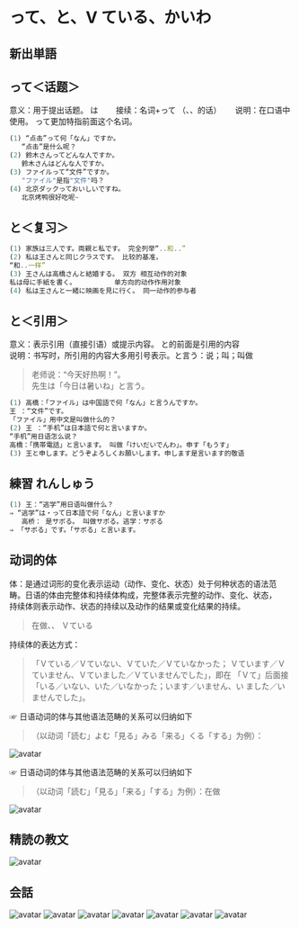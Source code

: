 # って、と、V ている、かいわ

## 新出単語

<vue-audio file="../audio/8-2-たんご.mp3" loop />

## って＜话题＞

意义：用于提出话题。 は　　
接续：名词+って （、、的话）　　
说明：在口语中使用。 って更加特指前面这个名词。

```ts
(1) “点击”って何「なん」ですか。
   “点击”是什么呢？
(2) 鈴木さんってどんな人ですか。
   鈴木さんはどんな人ですか。
(3) ファイルって“文件”ですか。
   "ファイル"是指"文件"吗？
(4) 北京ダックっておいしいですね。
   北京烤鸭很好吃呢~
```

## と＜复习＞

```ts
(1) 家族は三人です。両親と私です。 完全列举“..和..”
(2) 私は王さんと同じクラスです。 比较的基准，
“和..一样”
(3) 王さんは高橋さんと結婚する。 双方 相互动作的对象
私は母に手紙を書く。　 　　　 　单方向的动作作用对象　
(4) 私は王さんと一緒に映画を見に行く。 同一动作的参与者
```

## と＜引用＞

意义：表示引用（直接引语）或提示内容。 と的前面是引用的内容  
说明：书写时，所引用的内容大多用引号表示。と言う：说；叫；叫做

> 老师说：“今天好热啊！”。  
> 先生は「今日は暑いね」と言う。

```ts
(1) 高橋：「ファイル」は中国語で何「なん」と言うんですか。
王 ：“文件”です。
「ファイル」用中文是叫做什么的？
(2) 王 ：“手机”は日本語で何と言いますか。
“手机”用日语怎么说？
高橋：「携帯電話」と言います。 叫做「けいだいでんわ」。申す「もうす」
(3) 王と申します。どうぞよろしくお願いします。申します是言います的敬语
```

## 練習 れんしゅう

```ts
(1) 王：“逃学”用日语叫做什么？
⇒ “逃学”は・って日本語で何「なん」と言いますか
   高桥： 是サボる。 叫做サボる。逃学：サボる
⇒ 「サボる」です。「サボる」と言います。　
```

## 动词的体

体：是通过词形的变化表示运动（动作、变化、状态）处于何种状态的语法范  
畴。日语的体由完整体和持续体构成，完整体表示完整的动作、变化、状态，  
持续体则表示动作、状态的持续以及动作的结果或变化结果的持续。

> 在做、、 Ｖている

持续体的表达方式：

> 「Ｖている／Ｖていない、Ｖていた／Ｖていなかった；
> Ｖています／Ｖていません、Ｖていました／Ｖていませんでした」，即在
> 「Ｖて」后面接「いる／いない、いた／いなかった；います／いません、い
> ました／いませんでした」。


☞ 日语动词的体与其他语法范畴的关系可以归纳如下

> （以动词「読む」よむ「見る」みる「来る」くる「する」为例）：

![avatar](../images/よみ、みる、くる、する.png)


☞ 日语动词的体与其他语法范畴的关系可以归纳如下


> （以动词「読む」「見る」「来る」「する」为例）：在做

![avatar](../images/よみ、みる、くる、する、て.png)

## 精読の教文

<vue-audio file="../audio/8-1-2.mp3" loop/>

![avatar](../images/8-1-2.png)


## 会話

<vue-audio file="../audio/8-1-かいわ.mp3" loop=true></vue-audio>
> 

![avatar](../images/8-1-かいわ-1.png)
![avatar](../images/8-1-かいわ-2.png)
![avatar](../images/8-1-かいわ-3.png)
![avatar](../images/8-1-かいわ-4.png)
![avatar](../images/8-1-かいわ-5.png)
![avatar](../images/8-1-かいわ-6.png)
![avatar](../images/8-1-かいわ-7.png)
